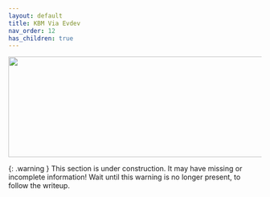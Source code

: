 ```yaml
---
layout: default
title: KBM Via Evdev
nav_order: 12
has_children: true
---
```


<p align="center">
  <img width="650" height="200" src="../../../assets/HeaderEvdevKBM.png">
</p>

{: .warning }
This section is under construction. It may have missing or incomplete information! Wait until this warning is no longer present, to follow the writeup.